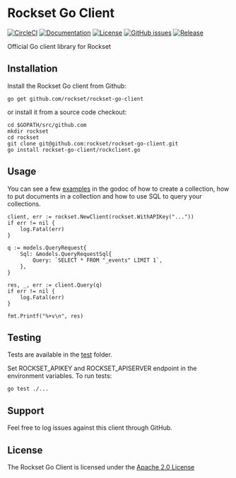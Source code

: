 # Rockset Go Client
[![CircleCI](https://circleci.com/gh/rockset/rockset-go-client/tree/go-client-v0.8.svg?style=shield)](https://circleci.com/gh/rockset/rockset-go-client/tree/go-client-v0.8)
[![Documentation](https://godoc.org/github.com/rockset/rockset-go-client?status.svg)](http://godoc.org/github.com/rockset/rockset-go-client)
[![License](https://img.shields.io/github/license/rockset/rockset-go-client.svg?maxAge=2592000)](https://github.com/rockset/rockset-go-client/LICENSE)
[![GitHub issues](https://img.shields.io/github/issues/rockset/rockset-go-client.svg)](https://github.com/rockset/rockset-go-client/issues)
[![Release](https://img.shields.io/github/release/rockset/rockset-go-client.svg?label=Release)](https://github.com/rockset/rockset-go-client/releases)

Official Go client library for Rockset

## Installation

Install the Rockset Go client from Github:

```
go get github.com/rockset/rockset-go-client
```

or install it from a source code checkout:

```
cd $GOPATH/src/github.com
mkdir rockset
cd rockset
git clone git@github.com:rockset/rockset-go-client.git
go install rockset-go-client/rockclient.go
```

## Usage

You can see a few [examples](https://godoc.org/github.com/rockset/rockset-go-client/#pkg-overview) in the godoc
of how to create a collection, how to put documents in a collection and how to use SQL to query your collections.

```
client, err := rockset.NewClient(rockset.WithAPIKey("..."))
if err != nil {
    log.Fatal(err)
}

q := models.QueryRequest{
    Sql: &models.QueryRequestSql{
        Query: `SELECT * FROM "_events" LIMIT 1`,
    },
}

res, _, err := client.Query(q)
if err != nil {
    log.Fatal(err)
}

fmt.Printf("%+v\n", res)
```

## Testing

Tests are available in the [test](https://github.com/rockset/rockset-go-client/tree/master/test) folder.

Set ROCKSET_APIKEY and ROCKSET_APISERVER endpoint in the environment variables. To run tests:
```
go test ./...
```

## Support

Feel free to log issues against this client through GitHub.

## License

The Rockset Go Client is licensed under the [Apache 2.0 License](https://github.com/rockset/rockset-go-client/blob/master/LICENSE)
